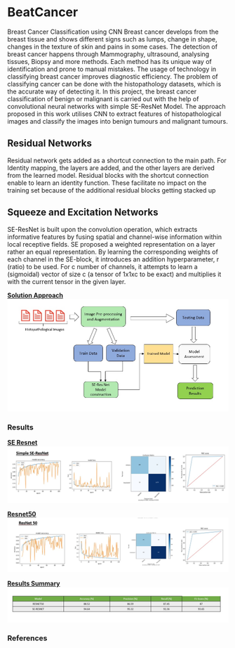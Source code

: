 # BeatCancer
Breast Cancer Classification using CNN
Breast cancer develops from the breast tissue and shows different signs such as lumps, change in shape, changes in the texture of skin and pains in some cases. The detection of breast cancer happens through Mammography, ultrasound, analysing tissues, Biopsy and more methods. Each method has its unique way of identification and prone to manual mistakes. The usage of technology in classifying breast cancer improves diagnostic efficiency. The problem of classifying cancer can be done with the histopathology datasets, which is the accurate way of detecting it. 
In this project, the breast cancer classification of benign or malignant is carried out with the help of convolutional neural networks with simple SE-ResNet Model. The approach proposed in this work utilises CNN to extract features of histopathological images and classify the images into benign tumours and malignant tumours. 

## Residual Networks
Residual network gets added as a shortcut connection to the main path. For Identity mapping, the layers are added, and the other layers are derived from the learned model. Residual blocks with the shortcut connection enable to learn an identity function. These facilitate no impact on the training set because of the additional residual blocks getting stacked up

## Squeeze and Excitation Networks
SE-ResNet is built upon the convolution operation, which extracts informative features by fusing spatial and channel-wise information within local receptive fields.
SE proposed a weighted representation on a layer rather an equal representation. By learning the corresponding weights of each channel in the SE-block, it introduces an addition hyperparameter, r (ratio) to be used. For c number of channels, it attempts to learn a (sigmoidal) vector of size c (a tensor of 1x1xc to be exact) and multiplies it with the current tensor in the given layer.


<ins><b>Solution Approach</b></ins>
<img src="./images/SolutionApproach.jpg">

### Results
<ins><b>SE Resnet</b></ins>
<img src="./images/SimpleSEResnet.jpg">

<ins><b>Resnet50</b></ins>
<img src="./images/Resnet50.jpg">

<ins><b>Results Summary</b></ins>
<img src="./images/Results.jpg">

### References


